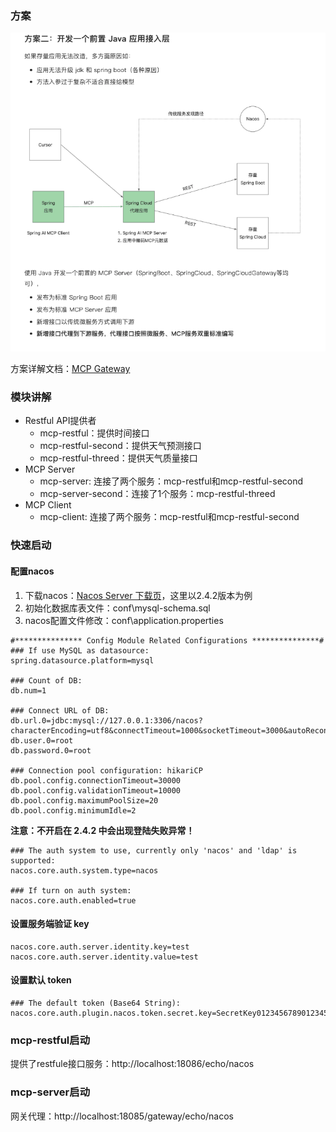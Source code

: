### 方案
![img.png](imgs/img.png)

方案详解文档：[MCP Gateway](https://ik3te1knhq.feishu.cn/wiki/QrYLwrR45iaKYWkWbSVcrIaHnug)

### 模块讲解

- Restful API提供者
  - mcp-restful：提供时间接口
  - mcp-restful-second：提供天气预测接口
  - mcp-restful-threed：提供天气质量接口
- MCP Server
  - mcp-server: 连接了两个服务：mcp-restful和mcp-restful-second  
  - mcp-server-second：连接了1个服务：mcp-restful-threed
- MCP Client
  - mcp-client: 连接了两个服务：mcp-restful和mcp-restful-second

### 快速启动
#### 配置nacos

1. 下载nacos：[Nacos Server 下载页](https://github.com/alibaba/nacos/releases)，这里以2.4.2版本为例
2. 初始化数据库表文件：conf\mysql-schema.sql
3. nacos配置文件修改：conf\application.properties

```properties
#*************** Config Module Related Configurations ***************#
### If use MySQL as datasource:
spring.datasource.platform=mysql

### Count of DB:
db.num=1

### Connect URL of DB:
db.url.0=jdbc:mysql://127.0.0.1:3306/nacos?characterEncoding=utf8&connectTimeout=1000&socketTimeout=3000&autoReconnect=true&useUnicode=true&useSSL=false&serverTimezone=UTC&allowPublicKeyRetrieval=true
db.user.0=root
db.password.0=root

### Connection pool configuration: hikariCP
db.pool.config.connectionTimeout=30000
db.pool.config.validationTimeout=10000
db.pool.config.maximumPoolSize=20
db.pool.config.minimumIdle=2
```

**注意：不开启在 2.4.2 中会出现登陆失败异常！**

```properties
### The auth system to use, currently only 'nacos' and 'ldap' is supported:
nacos.core.auth.system.type=nacos

### If turn on auth system:
nacos.core.auth.enabled=true
```

#### 设置服务端验证 key

```properties
nacos.core.auth.server.identity.key=test
nacos.core.auth.server.identity.value=test
```

#### 设置默认 token

```properties
### The default token (Base64 String):
nacos.core.auth.plugin.nacos.token.secret.key=SecretKey012345678901234567890123456789012345678901234567890123456789
```

### mcp-restful启动
提供了restfule接口服务：http://localhost:18086/echo/nacos


### mcp-server启动
网关代理：http://localhost:18085/gateway/echo/nacos

